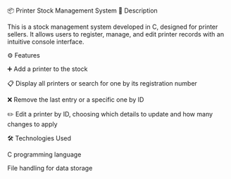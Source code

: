 📦 Printer Stock Management System
📝 Description

This is a stock management system developed in C, designed for printer sellers.
It allows users to register, manage, and edit printer records with an intuitive console interface.

⚙️ Features

➕ Add a printer to the stock

📋 Display all printers or search for one by its registration number

❌ Remove the last entry or a specific one by ID

✏️ Edit a printer by ID, choosing which details to update and how many changes to apply

🛠️ Technologies Used

C programming language

File handling for data storage
